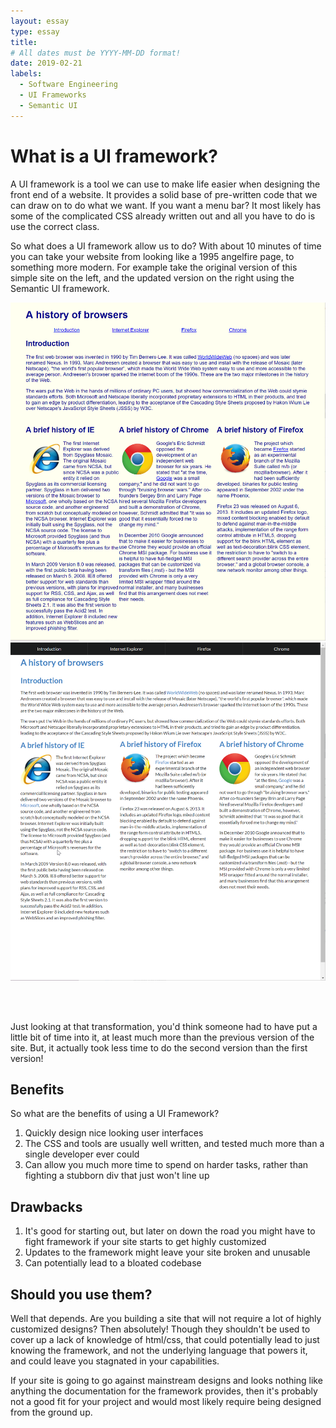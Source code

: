 ```yaml
---
layout: essay
type: essay
title: 
# All dates must be YYYY-MM-DD format!
date: 2019-02-21
labels:
  - Software Engineering
  - UI Frameworks
  - Semantic UI
---
```


<h1> What is a UI framework? </h1>

<p>A UI framework is a tool we can use to make life easier when designing the front end of a website. It provides a solid 
base of pre-written code that we can draw on to do what we want. If you want a menu bar? It most likely has some of the 
complicated CSS already written out and all you have to do is use the correct class. </p>

<p>So what does a UI framework allow us to do? With about 10 minutes of time you can take your website from looking like
a 1995 angelfire page, to something more modern. For example take the original version of this simple site on the left, and
the updated version on the right using the Semantic UI framework.
</p>
<div class="ui medium rounded floated images">
<img src="../images/browserhistory-old.png">
<img src="../images/browserhistory-new.png">
</div>


<p>
<br>
<br>

Just looking at that transformation, you'd think someone had to have put a little bit of time into it, at least much more
than the previous version of the site. But, it actually took less time to do the second version than the first version!
</p>
<h2>Benefits</h2>
So what are the benefits of using a UI Framework? 
<ol>
  <li>Quickly design nice looking user interfaces</li>
  <li>The CSS and tools are usually well written, and tested much more than a single developer ever could</li>
  <li>Can allow you much more time to spend on harder tasks, rather than fighting a stubborn div that just won't line up</li>
</ol>

<h2>Drawbacks</h2>

<ol>
  <li>It's good for starting out, but later on down the road you might have to fight framework if your site starts to get
  highly customized</li>
  <li>Updates to the framework might leave your site broken and unusable</li>
  <li>Can potentially lead to a bloated codebase</li>
</ol>

<h2>Should you use them?</h2>
Well that depends. Are you building a site that will not require a lot of highly customized designs?
Then absolutely! Though they shouldn't be used to cover up a lack of knowledge of html/css, that could potentially lead to 
just knowing the framework, and not the underlying language that powers it, and could leave you stagnated in your capabilities.

If your site is going to go against mainstream designs and looks nothing like anything the documentation for the framework provides,
then it's probably not a good fit for your project and would most likely require being designed from the ground up.

  